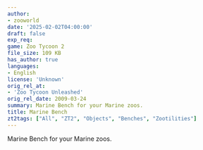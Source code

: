 ```yaml
---
author:
- zooworld
date: '2025-02-02T04:00:00'
draft: false
exp_req:
game: Zoo Tycoon 2
file_size: 109 KB
has_author: true
languages:
- English
license: 'Unknown'
orig_rel_at:
- 'Zoo Tycoon Unleashed'
orig_rel_date: 2009-03-24
summary: Marine Bench for your Marine zoos.
title: Marine Bench
zt2tags: ["All", "ZT2", "Objects", "Benches", "Zootilities"]
---
```


Marine Bench for your Marine zoos.